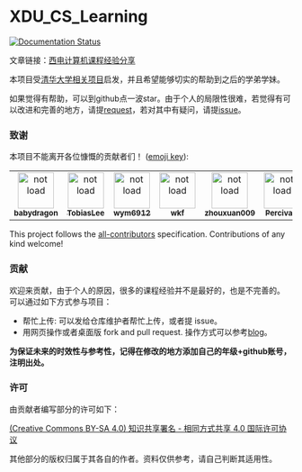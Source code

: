 # XDU_CS_Learning

[![Documentation Status](https://readthedocs.org/projects/xdu-cs-learning/badge/?version=latest)](https://xdu-cs-learning.readthedocs.io/en/latest/?badge=latest)

文章链接：[西电计算机课程经验分享](<https://xdu-cs-learning.readthedocs.io/en/latest/#>)



本项目受[清华大学相关项目](<https://github.com/PKUanonym/REKCARC-TSC-UHT>)启发，并且希望能够切实的帮助到之后的学弟学妹。

如果觉得有帮助，可以到github点一波star。由于个人的局限性很难，若觉得有可以改进和完善的地方，请提[request](https://github.com/baolintian/XDU_CS_Learning/pulls)，若对其中有疑问，请提[issue](https://github.com/baolintian/XDU_CS_Learning/issues)。



### 致谢

本项目不能离开各位慷慨的贡献者们！ ([emoji key](https://allcontributors.org/docs/en/emoji-key)):


<table>
  <tr>
  	<td align="center"><a href="https://github.com/baolintian"><img src="https://avatars2.githubusercontent.com/u/30475927?s=460&u=19eafb39ca854d9835801c62835cb696b56f0d19&v=4" width="64px;" alt="not load"/><br /><sub><b>babydragon</b></sub></a></td>
    <td align="center"><a href="https://github.com/TobiasLee"><img src="https://avatars1.githubusercontent.com/u/20009381?&v=4" width="64px;" alt="not load"/><br /><sub><b>TobiasLee</b></sub></a></td>
    <td align="center"><a href="https://github.com/wym6912"><img src="https://avatars3.githubusercontent.com/u/27945504?s=400&v=4" width="64px;" alt="not load"/><br /><sub><b>wym6912</b></sub></a></td>
    <td align="center"><a href="https://github.com/kfwang-jpg"><img src="https://avatars0.githubusercontent.com/u/59500123?s=400&u=f5917e60bc967bd26e2cd6bd14d869d403232576&v=4" width="64px;" alt="not load"/><br /><sub><b>wkf</b></sub></a></td>
    <td align="center"><a href="https://github.com/zhouxuan009"><img src="https://avatars0.githubusercontent.com/u/26919381?s=400&u=860007c8b2adcb5d50f73bda391c4dc477ddb2dc&v=4" width="64px;" alt="not load"/><br /><sub><b>zhouxuan009</b></sub></a></td>
    <td align="center"><a href="https://github.com/Moveisthebest"><img src="https://avatars1.githubusercontent.com/u/30894838?s=400&u=8e4bef8a1c90e900fcea457c002623d9e0ec6a02&v=4" width="64px;" alt="not load"/><br /><sub><b>Percivale</b></sub></a></td>
    <td align="center"><a href="https://github.com/Acmenwangtuo"><img src="https://avatars0.githubusercontent.com/u/25858179?s=400&v=4" width="64px;" alt="not load"/><br /><sub><b>Acmenwangtuo</b></sub></a></td>
    <td align="center"><a href="https://github.com/larry6799"><img src="https://avatars0.githubusercontent.com/u/29395892?s=400&u=c508d31ce3053579fb1f14fd4f090d76f9dfbe2b&v=4" width="64px;" alt="not load"/><br /><sub><b>larry6799</b></sub></a></td>
    <td align="center"><a href="https://github.com/zl-mh"><img src="https://avatars1.githubusercontent.com/u/44128663?s=400&v=4" width="64px;" alt="not load"/><br /><sub><b>zlmh</b></sub></a></td>
  </tr>
</table>

This project follows the [all-contributors](https://github.com/all-contributors/all-contributors) specification. Contributions of any kind welcome!

### 贡献

欢迎来贡献，由于个人的原因，很多的课程经验并不是最好的，也是不完善的。
可以通过如下方式参与项目：

+ 帮忙上传: 可以发给仓库维护者帮忙上传，或者提 issue。
+ 用网页操作或者桌面版 fork and pull request. 操作方式可以参考[blog](https://blog.csdn.net/qq_29277155/article/details/51048990)。

__为保证未来的时效性与参考性，记得在修改的地方添加自己的年级+github账号，注明出处。__



### 许可

由贡献者编写部分的许可如下：

[(Creative Commons BY-SA 4.0) 知识共享署名 - 相同方式共享 4.0 国际许可协议](https://creativecommons.org/licenses/by-nc-sa/4.0/deed.zh)

其他部分的版权归属于其各自的作者。资料仅供参考，请自己判断其适用性。